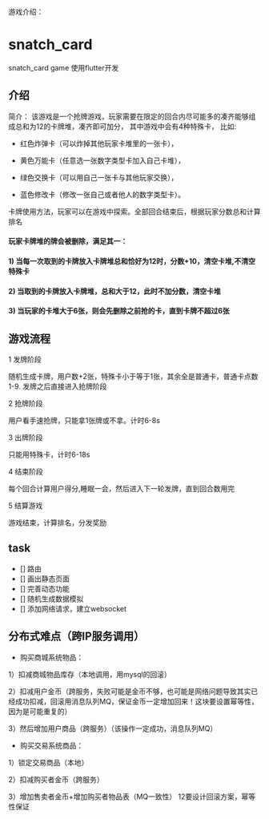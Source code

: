 游戏介绍：

# snatch_card
snatch_card game
使用flutter开发

## 介绍

简介： 该游戏是一个抢牌游戏，玩家需要在限定的回合内尽可能多的凑齐能够组成总和为12的卡牌堆，凑齐即可加分，
其中游戏中会有4种特殊卡， 比如:

- 红色炸弹卡（可以炸掉其他玩家卡堆里的一张卡），

- 黄色万能卡（任意选一张数字类型卡加入自己卡堆），

- 绿色交换卡（可以用自己一张卡与其他玩家交换），

- 蓝色修改卡（修改一张自己或者他人的数字类型卡）。

卡牌使用方法，玩家可以在游戏中探索。全部回合结束后，根据玩家分数总和计算排名

#### 玩家卡牌堆的牌会被删除，满足其一：

#### 1) 当每一次取到的卡牌放入卡牌堆总和恰好为12时，分数+10，清空卡堆,不清空特殊卡

#### 2) 当取到的卡牌放入卡牌堆，总和大于12，此时不加分数，清空卡堆

#### 3) 当玩家的卡堆大于6张，则会先删除之前抢的卡，直到卡牌不超过6张

[//]: # (游戏已部署，访问: 8.134.163.22:8001)

## 游戏流程

1 发牌阶段

随机生成卡牌，用户数+2张，特殊卡小于等于1张，其余全是普通卡，普通卡点数1-9.
发牌之后直接进入抢牌阶段

2 抢牌阶段

用户看手速抢牌，只能拿1张牌或不拿。计时6-8s

3 出牌阶段

只能用特殊卡，计时6-18s

4 结束阶段

每个回合计算用户得分,睡眠一会，然后进入下一轮发牌，直到回合数用完

5 结算游戏

游戏结束，计算排名，分发奖励

## task

- [] 路由
- [] 画出静态页面
- [] 完善动态功能
- [] 随机生成数据模拟
- [] 添加网络请求，建立websocket


## 分布式难点（跨IP服务调用）

- 购买商城系统物品：

1）扣减商城物品库存（本地调用，用mysql的回滚）

2）扣减用户金币（跨服务，失败可能是金币不够，也可能是网络问题导致其实已经成功扣减，回滚用消息队列MQ，保证金币一定增加回来！这块要设置幂等性，因为是可能重复的）

3）然后增加用户商品（跨服务）（该操作一定成功，消息队列MQ）

- 购买交易系统商品：

1）锁定交易商品（本地）

2）扣减购买者金币（跨服务）

3）增加售卖者金币+增加购买者物品表（MQ一致性） 12要设计回滚方案，幂等性保证